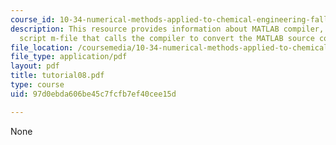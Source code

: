 ```yaml
---
course_id: 10-34-numerical-methods-applied-to-chemical-engineering-fall-2005
description: This resource provides information about MATLAB compiler, and a MATLAB
  script m-file that calls the compiler to convert the MATLAB source code files.
file_location: /coursemedia/10-34-numerical-methods-applied-to-chemical-engineering-fall-2005/97d0ebda606be45c7fcfb7ef40cee15d_tutorial08.pdf
file_type: application/pdf
layout: pdf
title: tutorial08.pdf
type: course
uid: 97d0ebda606be45c7fcfb7ef40cee15d

---
```

None